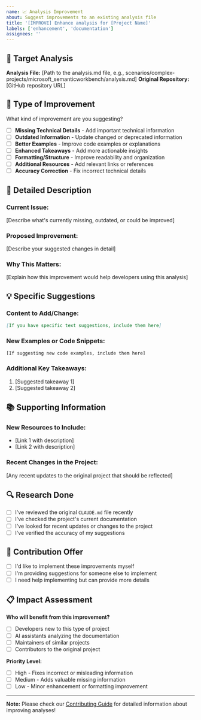 ```yaml
---
name: 📈 Analysis Improvement
about: Suggest improvements to an existing analysis file
title: '[IMPROVE] Enhance analysis for [Project Name]'
labels: ['enhancement', 'documentation']
assignees: ''
---
```


## 📍 Target Analysis

**Analysis File:** [Path to the analysis.md file, e.g., scenarios/complex-projects/microsoft_semanticworkbench/analysis.md]
**Original Repository:** [GitHub repository URL]

## 🎯 Type of Improvement

What kind of improvement are you suggesting?
- [ ] **Missing Technical Details** - Add important technical information
- [ ] **Outdated Information** - Update changed or deprecated information
- [ ] **Better Examples** - Improve code examples or explanations
- [ ] **Enhanced Takeaways** - Add more actionable insights
- [ ] **Formatting/Structure** - Improve readability and organization
- [ ] **Additional Resources** - Add relevant links or references
- [ ] **Accuracy Correction** - Fix incorrect technical details

## 📝 Detailed Description

### Current Issue:
[Describe what's currently missing, outdated, or could be improved]

### Proposed Improvement:
[Describe your suggested changes in detail]

### Why This Matters:
[Explain how this improvement would help developers using this analysis]

## 💡 Specific Suggestions

### Content to Add/Change:
```markdown
[If you have specific text suggestions, include them here]
```

### New Examples or Code Snippets:
```[language]
[If suggesting new code examples, include them here]
```

### Additional Key Takeaways:
1. [Suggested takeaway 1]
2. [Suggested takeaway 2]

## 📚 Supporting Information

### New Resources to Include:
- [Link 1 with description]
- [Link 2 with description]

### Recent Changes in the Project:
[Any recent updates to the original project that should be reflected]

## 🔍 Research Done

- [ ] I've reviewed the original `CLAUDE.md` file recently
- [ ] I've checked the project's current documentation
- [ ] I've looked for recent updates or changes to the project
- [ ] I've verified the accuracy of my suggestions

## 🤝 Contribution Offer

- [ ] I'd like to implement these improvements myself
- [ ] I'm providing suggestions for someone else to implement
- [ ] I need help implementing but can provide more details

## 📋 Impact Assessment

**Who will benefit from this improvement?**
- [ ] Developers new to this type of project
- [ ] AI assistants analyzing the documentation
- [ ] Maintainers of similar projects
- [ ] Contributors to the original project

**Priority Level:**
- [ ] High - Fixes incorrect or misleading information
- [ ] Medium - Adds valuable missing information
- [ ] Low - Minor enhancement or formatting improvement

---

**Note:** Please check our [Contributing Guide](../CONTRIBUTING.md) for detailed information about improving analyses!
